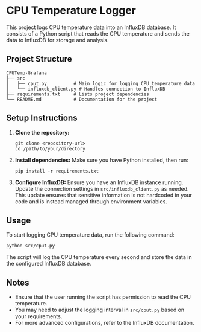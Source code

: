 # CPU Temperature Logger

This project logs CPU temperature data into an InfluxDB database. It consists of a Python script that reads the CPU temperature and sends the data to InfluxDB for storage and analysis.

## Project Structure

```
CPUTemp-Grafana
├── src
│   ├── cput.py          # Main logic for logging CPU temperature data
│   └── influxdb_client.py # Handles connection to InfluxDB
├── requirements.txt     # Lists project dependencies
└── README.md            # Documentation for the project
```

## Setup Instructions

1. **Clone the repository:**
   ```
   git clone <repository-url>
   cd /path/to/your/directory
   ```

2. **Install dependencies:**
   Make sure you have Python installed, then run:
   ```
   pip install -r requirements.txt
   ```

3. **Configure InfluxDB:**
   Ensure you have an InfluxDB instance running. Update the connection settings in `src/influxdb_client.py` as needed. This update ensures that sensitive information is not hardcoded in your code and is instead managed through environment variables.

## Usage

To start logging CPU temperature data, run the following command:
```
python src/cput.py
```

The script will log the CPU temperature every second and store the data in the configured InfluxDB database.

## Notes

- Ensure that the user running the script has permission to read the CPU temperature.
- You may need to adjust the logging interval in `src/cput.py` based on your requirements.
- For more advanced configurations, refer to the InfluxDB documentation.